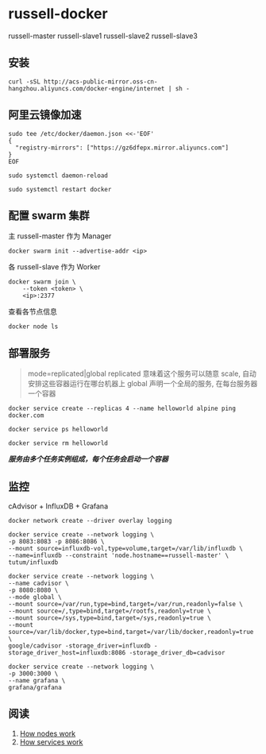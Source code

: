 # russell-docker

russell-master
russell-slave1
russell-slave2
russell-slave3

## 安装
```
curl -sSL http://acs-public-mirror.oss-cn-hangzhou.aliyuncs.com/docker-engine/internet | sh -
```


## 阿里云镜像加速
```
sudo tee /etc/docker/daemon.json <<-'EOF'
{
  "registry-mirrors": ["https://gz6dfepx.mirror.aliyuncs.com"]
}
EOF

sudo systemctl daemon-reload

sudo systemctl restart docker
```


## 配置 swarm 集群

主 russell-master 作为 Manager
```
docker swarm init --advertise-addr <ip>
```

各 russell-slave 作为 Worker
```
docker swarm join \
    --token <token> \
    <ip>:2377
```

查看各节点信息
```
docker node ls
```


## 部署服务

> mode=replicated|global
> replicated 意味着这个服务可以随意 scale, 自动安排这些容器运行在哪台机器上
> global 声明一个全局的服务, 在每台服务器一个容器

```
docker service create --replicas 4 --name helloworld alpine ping docker.com

docker service ps helloworld

docker service rm helloworld
```

***服务由多个任务实例组成，每个任务会启动一个容器***


## 监控

cAdvisor + InfluxDB + Grafana

```
docker network create --driver overlay logging

docker service create --network logging \
-p 8083:8083 -p 8086:8086 \
--mount source=influxdb-vol,type=volume,target=/var/lib/influxdb \
--name=influxdb --constraint 'node.hostname==russell-master' \
tutum/influxdb

docker service create --network logging \
--name cadvisor \
-p 8080:8080 \
--mode global \
--mount source=/var/run,type=bind,target=/var/run,readonly=false \
--mount source=/,type=bind,target=/rootfs,readonly=true \
--mount source=/sys,type=bind,target=/sys,readonly=true \
--mount source=/var/lib/docker,type=bind,target=/var/lib/docker,readonly=true \
google/cadvisor -storage_driver=influxdb -storage_driver_host=influxdb:8086 -storage_driver_db=cadvisor

docker service create --network logging \
-p 3000:3000 \
--name grafana \
grafana/grafana
```

## 阅读

1. [How nodes work](https://docs.docker.com/engine/swarm/how-swarm-mode-works/nodes/)
2. [How services work](https://docs.docker.com/engine/swarm/how-swarm-mode-works/services/)

